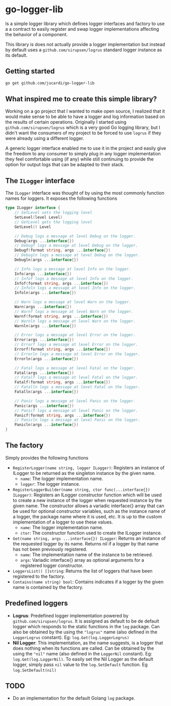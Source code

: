 # go-logger-lib

Is a simple logger library which defines logger interfaces and factory to use a a contract to easily register and swap logger implementations affecting the behavior of a component.

This library is does not actually provide a logger implementation but instead by default uses a `github.com/sirupsen/logrus` standard logger instance as its default.

## Getting started

```bash
go get github.com/jucardi/go-logger-lib
```

## What inspired me to create this simple library?

Working on a go project that I wanted to make open source, I realized that it would make sense to be able to have a logger and log information based on the results of certain operations. Originally I started using `github.com/sirupsen/logrus` which is a very good Go logging library, but I didn't want the consumers of my project to be forced to use `logrus` if they were already using a different logger.

A generic logger interface enabled me to use it in the project and easily give the freedom to any consumer to simply plug in any logger implementation they feel comfortable using (if any) while still continuing to provide the option for output logs that can be adapted to their stack.

## The `ILogger` interface
The `ILogger` interface was thought of by using the most commonly function names for loggers. It exposes the following functions

```Go
type ILogger interface {
    // SetLevel sets the logging level
    SetLevel(level Level)
    // GetLevel gets the logging level
    GetLevel() Level

    // Debug logs a message at level Debug on the logger.
    Debug(args ...interface{})
    // Debugf logs a message at level Debug on the logger.
    Debugf(format string, args ...interface{})
    // Debugln logs a message at level Debug on the logger.
    Debugln(args ...interface{})

    // Info logs a message at level Info on the logger.
    Info(args ...interface{})
    // Infof logs a message at level Info on the logger.
    Infof(format string, args ...interface{})
    // Infoln logs a message at level Info on the logger.
    Infoln(args ...interface{})

    // Warn logs a message at level Warn on the logger.
    Warn(args ...interface{})
    // Warnf logs a message at level Warn on the logger.
    Warnf(format string, args ...interface{})
    // Warnln logs a message at level Warn on the logger.
    Warnln(args ...interface{})

    // Error logs a message at level Error on the logger.
    Error(args ...interface{})
    // Errorf logs a message at level Error on the logger.
    Errorf(format string, args ...interface{})
    // Errorln logs a message at level Error on the logger.
    Errorln(args ...interface{})

    // Fatal logs a message at level Fatal on the logger.
    Fatal(args ...interface{})
    // Fatalf logs a message at level Fatal on the logger.
    Fatalf(format string, args ...interface{})
    // Fatalln logs a message at level Fatal on the logger.
    Fatalln(args ...interface{})

    // Panic logs a message at level Panic on the logger.
    Panic(args ...interface{})
    // Panicf logs a message at level Panic on the logger.
    Panicf(format string, args ...interface{})
    // Panicln logs a message at level Panic on the logger.
    Panicln(args ...interface{})
}
```

## The factory
Simply provides the following functions

* `RegisterLogger(name string, logger ILogger)`: Registers an instance of ILogger to be returned as the singleton instance by the given name.
  * `name`: The logger implementation name.
  * `logger`: The logger instance.
* `RegisterLoggerBuilder(name string, ctor func(...interface{}) ILogger)`: Registers an ILogger constructor function which will be used to create a new instance of the logger when requested instance by the given name. The constructor allows a variadic interface{} array that can be used for optional constructor variables, such as the instance name of a logger, the package name where it is used, etc. It is up to the custom implementation of a logger to use these values.
  * `name`: The logger implementation name.
  * `ctor`: The constructor function used to create the ILogger instance.
* `Get(name string, args ...interface{}) ILogger`: Returns an instance of the requested logger by its name. Returns nil if a logger by that name has not been previously registered.
  * `name`: The implementation name of the instance to be retrieved.
  * `args`: Variadic interface{} array as optional arguments for a registered logger constructor.
* `LoggersList() []string`: Returns the list of loggers that have been registered to the factory.
* `Contains(name string) bool`: Contains indicates if a logger by the given name is contained by the factory.

## Predefined loggers

* **Logrus**: Predefined logger implementation powered by `github.com/sirupsen/logrus`. It is assigned as default to be de default logger which responds to the static functions in the `log` package. Can also be obtained by the using the `"logrus"` name (also defined in the `LoggerLogrus` constant). Eg: `log.Get(log.LoggerLogrus)`
* **Nil Logger**: This implementation, as the name suggests, is a logger that does nothing when its functions are called. Can be obtained by the using the `"nil"` name (also defined in the `LoggerNil` constant). Eg: `log.Get(log.LoggerNil)`. To easily set the Nil Logger as the default logger, simply pass `nil` value to the `log.SetDefault` function. Eg `log.SetDefault(nil)`

## TODO

* Do an implementation for the default Golang `log` package.